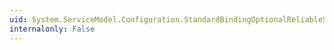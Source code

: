 ```yaml
---
uid: System.ServiceModel.Configuration.StandardBindingOptionalReliableSessionElement
internalonly: False
---
```

